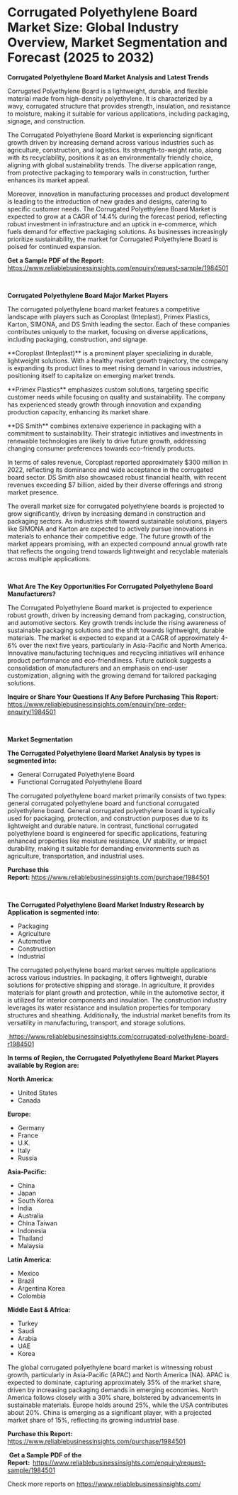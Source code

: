 <p><h1>Corrugated Polyethylene Board Market Size: Global Industry Overview, Market Segmentation and Forecast (2025 to 2032)</h1></p><p><strong>Corrugated Polyethylene Board Market Analysis and Latest Trends</strong></p>
<p><p>Corrugated Polyethylene Board is a lightweight, durable, and flexible material made from high-density polyethylene. It is characterized by a wavy, corrugated structure that provides strength, insulation, and resistance to moisture, making it suitable for various applications, including packaging, signage, and construction. </p><p>The Corrugated Polyethylene Board Market is experiencing significant growth driven by increasing demand across various industries such as agriculture, construction, and logistics. Its strength-to-weight ratio, along with its recyclability, positions it as an environmentally friendly choice, aligning with global sustainability trends. The diverse application range, from protective packaging to temporary walls in construction, further enhances its market appeal. </p><p>Moreover, innovation in manufacturing processes and product development is leading to the introduction of new grades and designs, catering to specific customer needs. The Corrugated Polyethylene Board Market is expected to grow at a CAGR of 14.4% during the forecast period, reflecting robust investment in infrastructure and an uptick in e-commerce, which fuels demand for effective packaging solutions. As businesses increasingly prioritize sustainability, the market for Corrugated Polyethylene Board is poised for continued expansion.</p></p>
<p><strong>Get a Sample PDF of the Report:&nbsp;</strong> <a href="https://www.reliablebusinessinsights.com/enquiry/request-sample/1984501?utm_campaign=2139&utm_medium=2&utm_source=Github&utm_content=ia&utm_term=05022025&utm_id=corrugated-polyethylene-board">https://www.reliablebusinessinsights.com/enquiry/request-sample/1984501</a></p>
<p>&nbsp;</p>
<p><strong>Corrugated Polyethylene Board Major Market Players</strong></p>
<p><p>The corrugated polyethylene board market features a competitive landscape with players such as Coroplast (Inteplast), Primex Plastics, Karton, SIMONA, and DS Smith leading the sector. Each of these companies contributes uniquely to the market, focusing on diverse applications, including packaging, construction, and signage.</p><p>**Coroplast (Inteplast)** is a prominent player specializing in durable, lightweight solutions. With a healthy market growth trajectory, the company is expanding its product lines to meet rising demand in various industries, positioning itself to capitalize on emerging market trends.</p><p>**Primex Plastics** emphasizes custom solutions, targeting specific customer needs while focusing on quality and sustainability. The company has experienced steady growth through innovation and expanding production capacity, enhancing its market share.</p><p>**DS Smith** combines extensive experience in packaging with a commitment to sustainability. Their strategic initiatives and investments in renewable technologies are likely to drive future growth, addressing changing consumer preferences towards eco-friendly products.</p><p>In terms of sales revenue, Coroplast reported approximately $300 million in 2022, reflecting its dominance and wide acceptance in the corrugated board sector. DS Smith also showcased robust financial health, with recent revenues exceeding $7 billion, aided by their diverse offerings and strong market presence.</p><p>The overall market size for corrugated polyethylene boards is projected to grow significantly, driven by increasing demand in construction and packaging sectors. As industries shift toward sustainable solutions, players like SIMONA and Karton are expected to actively pursue innovations in materials to enhance their competitive edge. The future growth of the market appears promising, with an expected compound annual growth rate that reflects the ongoing trend towards lightweight and recyclable materials across multiple applications.</p></p>
<p>&nbsp;</p>
<p><strong>What Are The Key Opportunities For Corrugated Polyethylene Board Manufacturers?</strong></p>
<p><p>The Corrugated Polyethylene Board market is projected to experience robust growth, driven by increasing demand from packaging, construction, and automotive sectors. Key growth trends include the rising awareness of sustainable packaging solutions and the shift towards lightweight, durable materials. The market is expected to expand at a CAGR of approximately 4-6% over the next five years, particularly in Asia-Pacific and North America. Innovative manufacturing techniques and recycling initiatives will enhance product performance and eco-friendliness. Future outlook suggests a consolidation of manufacturers and an emphasis on end-user customization, aligning with the growing demand for tailored packaging solutions.</p></p>
<p><strong>Inquire or Share Your Questions If Any Before Purchasing This Report:</strong> <a href="https://www.reliablebusinessinsights.com/enquiry/pre-order-enquiry/1984501?utm_campaign=2139&utm_medium=2&utm_source=Github&utm_content=ia&utm_term=05022025&utm_id=corrugated-polyethylene-board">https://www.reliablebusinessinsights.com/enquiry/pre-order-enquiry/1984501</a></p>
<p>&nbsp;</p>
<p><strong>Market Segmentation</strong></p>
<p><strong>The Corrugated Polyethylene Board Market Analysis by types is segmented into:</strong></p>
<p><ul><li>General Corrugated Polyethylene Board</li><li>Functional Corrugated Polyethylene Board</li></ul></p>
<p><p>The corrugated polyethylene board market primarily consists of two types: general corrugated polyethylene board and functional corrugated polyethylene board. General corrugated polyethylene board is typically used for packaging, protection, and construction purposes due to its lightweight and durable nature. In contrast, functional corrugated polyethylene board is engineered for specific applications, featuring enhanced properties like moisture resistance, UV stability, or impact durability, making it suitable for demanding environments such as agriculture, transportation, and industrial uses.</p></p>
<p><strong>Purchase this Report:&nbsp;</strong><a href="https://www.reliablebusinessinsights.com/purchase/1984501?utm_campaign=2139&utm_medium=2&utm_source=Github&utm_content=ia&utm_term=05022025&utm_id=corrugated-polyethylene-board">https://www.reliablebusinessinsights.com/purchase/1984501</a></p>
<p>&nbsp;</p>
<p><strong>The Corrugated Polyethylene Board Market Industry Research by Application is segmented into:</strong></p>
<p><ul><li>Packaging</li><li>Agriculture</li><li>Automotive</li><li>Construction</li><li>Industrial</li></ul></p>
<p><p>The corrugated polyethylene board market serves multiple applications across various industries. In packaging, it offers lightweight, durable solutions for protective shipping and storage. In agriculture, it provides materials for plant growth and protection, while in the automotive sector, it is utilized for interior components and insulation. The construction industry leverages its water resistance and insulation properties for temporary structures and sheathing. Additionally, the industrial market benefits from its versatility in manufacturing, transport, and storage solutions.</p></p>
<p><a href="https://www.reliablebusinessinsights.com/corrugated-polyethylene-board-r1984501?utm_campaign=2139&utm_medium=2&utm_source=Github&utm_content=ia&utm_term=05022025&utm_id=corrugated-polyethylene-board">&nbsp;https://www.reliablebusinessinsights.com/corrugated-polyethylene-board-r1984501</a></p>
<p><strong>In terms of Region, the Corrugated Polyethylene Board Market Players available by Region are:</strong></p>
<p>
    <p> <strong> North America: </strong>
        <ul>
            <li>United States</li>
            <li>Canada</li>
        </ul>
        </p> 
    <p> <strong> Europe: </strong>
        <ul>
            <li>Germany</li>
            <li>France</li>
            <li>U.K.</li>
            <li>Italy</li>
            <li>Russia</li>
        </ul>
        </p> 
    <p> <strong> Asia-Pacific: </strong>
        <ul>
            <li>China</li>
            <li>Japan</li>
            <li>South Korea</li>
            <li>India</li>
            <li>Australia</li>
            <li>China Taiwan</li>
            <li>Indonesia</li>
            <li>Thailand</li>
            <li>Malaysia</li>
        </ul>
        </p> 
    <p> <strong> Latin America: </strong>
        <ul>
            <li>Mexico</li>
            <li>Brazil</li>
            <li>Argentina Korea</li>
            <li>Colombia</li>
        </ul>
        </p> 
    <p> <strong> Middle East & Africa: </strong>
        <ul>
            <li>Turkey</li>
            <li>Saudi</li>
            <li>Arabia</li>
            <li>UAE</li>
            <li>Korea</li>
        </ul>
    </p>
    </p>
<p><p>The global corrugated polyethylene board market is witnessing robust growth, particularly in Asia-Pacific (APAC) and North America (NA). APAC is expected to dominate, capturing approximately 35% of the market share, driven by increasing packaging demands in emerging economies. North America follows closely with a 30% share, bolstered by advancements in sustainable materials. Europe holds around 25%, while the USA contributes about 20%. China is emerging as a significant player, with a projected market share of 15%, reflecting its growing industrial base.</p></p>
<p><strong>Purchase this Report: </strong><a href="https://www.reliablebusinessinsights.com/purchase/1984501?utm_campaign=2139&utm_medium=2&utm_source=Github&utm_content=ia&utm_term=05022025&utm_id=corrugated-polyethylene-board">https://www.reliablebusinessinsights.com/purchase/1984501</a></p>
<p>&nbsp;<strong>Get a Sample PDF of the Report:&nbsp;&nbsp;</strong><a href="https://www.reliablebusinessinsights.com/enquiry/request-sample/1984501?utm_campaign=2139&utm_medium=2&utm_source=Github&utm_content=ia&utm_term=05022025&utm_id=corrugated-polyethylene-board">https://www.reliablebusinessinsights.com/enquiry/request-sample/1984501</a></p>
<p><strong></strong></p>
<p>Check more reports on <a href="https://www.reliablebusinessinsights.com/?utm_campaign=2139&utm_medium=2&utm_source=Github&utm_content=ia&utm_term=05022025&utm_id=corrugated-polyethylene-board">https://www.reliablebusinessinsights.com/</a></p>